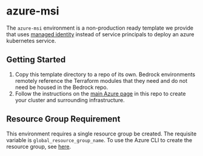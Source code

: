 # azure-msi

The `azure-msi` environment is a non-production ready template we provide that uses [managed identity](https://docs.microsoft.com/en-us/azure/aks/use-managed-identity) instead of service principals to deploy an azure kubernetes service.

## Getting Started

1. Copy this template directory to a repo of its own. Bedrock environments remotely reference the Terraform modules that they need and do not need be housed in the Bedrock repo.
2. Follow the instructions on the [main Azure page](../../azure#Deploying-Azure-Cluster) in this repo to create your cluster and surrounding infrastructure.

## Resource Group Requirement

This environment requires a single resource group be created.  The requisite variable is `global_resource_group_name`.  To use the Azure CLI to create the resource group, see [here](../../azure/README.md).